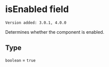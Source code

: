 # isEnabled field

`Version added: 3.0.1, 4.0.0`

Determines whether the component is enabled.

## Type

`boolean` = `true`
